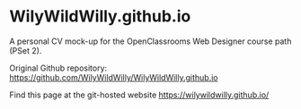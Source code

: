 # WilyWildWilly.github.io

A personal CV mock-up for the OpenClassrooms Web Designer course path (PSet 2).


Original Github repository: https://github.com/WilyWildWilly/WilyWildWilly.github.io

Find this page at the git-hosted website https://wilywildwilly.github.io/
